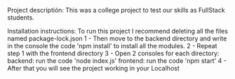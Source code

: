 Project descriptión: This was a college project to test our skills as FullStack students.

Installation instructions:
To run this project I recommend deleting all the files named package-lock.json
1 - Then move to the backend directory and write in the console the code 'npm install' to install all the modules.
2 - Repeat step 1 with the frontend directory
3 - Open 2 consoles for each directory: 
                                        backend: run the code 'node index.js'
                                        frontend: run the code 'npm start'
4 - After that you will see the project working in your Localhost
